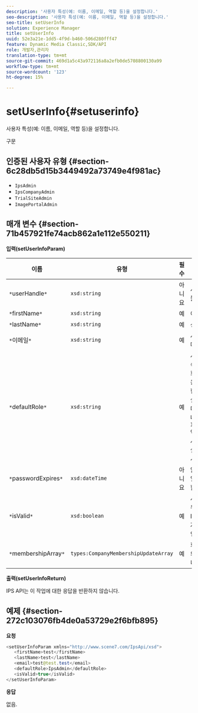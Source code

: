 ```yaml
---
description: '사용자 특성(예: 이름, 이메일, 역할 등)을 설정합니다.'
seo-description: '사용자 특성(예: 이름, 이메일, 역할 등)을 설정합니다.'
seo-title: setUserInfo
solution: Experience Manager
title: setUserInfo
uuid: 52e3a21e-1dd5-4f9d-b460-506d280fff47
feature: Dynamic Media Classic,SDK/API
role: 개발자,관리자
translation-type: tm+mt
source-git-commit: 469d1a5c43a972116a8a2efb0de5708800130a99
workflow-type: tm+mt
source-wordcount: '123'
ht-degree: 15%

---
```



# setUserInfo{#setuserinfo}

사용자 특성(예: 이름, 이메일, 역할 등)을 설정합니다.

구문

## 인증된 사용자 유형 {#section-6c28db5d15b3449492a73749e4f981ac}

* `IpsAdmin`
* `IpsCompanyAdmin`
* `TrialSiteAdmin`
* `ImagePortalAdmin`

## 매개 변수 {#section-71b457921fe74acb862a1e112e550211}

**입력(setUserInfoParam)**

| 이름 | 유형 | 필수 | 설명 |
|---|---|---|---|
| `*`userHandle`*` | `xsd:string` | 아니요 | 사용자 핸들. |
| `*`firstName`*` | `xsd:string` | 예 | 이름. |
| `*`lastName`*` | `xsd:string` | 예 | 성. |
| `*`이메일`*` | `xsd:string` | 예 | 사용자 이메일. |
| `*`defaultRole`*` | `xsd:string` | 예 | 사용자가 속한 각 회사의 사용자에 대한 역할을 설정합니다. 그러나 `IpsAdmin` 역할은 회사별 다른 설정을 무시합니다. |
| `*`passwordExpires`*` | `xsd:dateTime` | 아니요 | 암호 만료일을 설정합니다. |
| `*`isValid`*` | `xsd:boolean` | 예 | 사용자가 유효한 IPS 사용자인지 확인합니다. |
| `*`membershipArray`*` | `types:CompanyMembershipUpdateArray` | 예 | 회사 핸들의 배열입니다. |

**출력(setUserInfoReturn)**

IPS API는 이 작업에 대한 응답을 반환하지 않습니다.

## 예제 {#section-272c103076fb4de0a53729e2f6bfb895}

**요청**

```java
<setUserInfoParam xmlns="http://www.scene7.com/IpsApi/xsd">
   <firstName>test</firstName>
   <lastName>test</lastName>
   <email>test@test.test</email>
   <defaultRole>IpsAdmin</defaultRole>
   <isValid>true</isValid>
</setUserInfoParam>
```

**응답**

없음.
